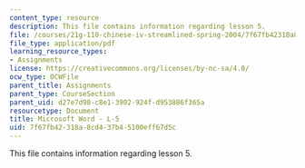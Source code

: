 ```yaml
---
content_type: resource
description: This file contains information regarding lesson 5.
file: /courses/21g-110-chinese-iv-streamlined-spring-2004/7f67fb42318a8cd437b45100eff67d5c_MIT21G_110S04_L_5.pdf
file_type: application/pdf
learning_resource_types:
- Assignments
license: https://creativecommons.org/licenses/by-nc-sa/4.0/
ocw_type: OCWFile
parent_title: Assignments
parent_type: CourseSection
parent_uid: d27e7d98-c8e1-3902-924f-d953886f365a
resourcetype: Document
title: Microsoft Word - L-5
uid: 7f67fb42-318a-8cd4-37b4-5100eff67d5c
---
```

This file contains information regarding lesson 5.